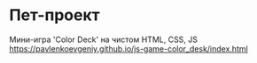 # Пет-проект

Мини-игра 'Color Deck' на чистом HTML, CSS, JS  
https://pavlenkoevgeniy.github.io/js-game-color_desk/index.html
